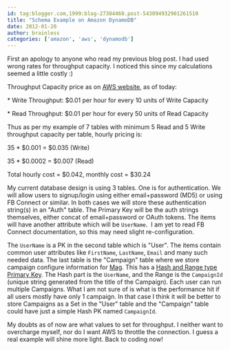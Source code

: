 ```yaml
---
id: tag:blogger.com,1999:blog-27384460.post-543094932901261510
title: "Schema Example on Amazon DynamoDB"
date: 2012-01-20
author: brainless
categories: ['amazon', 'aws', 'dynamodb']
---
```


First an apology to anyone who read my previous blog post. I had used wrong rates for throughput capacity. I noticed this since my calculations seemed a little costly :)  

Throughput Capacity price as on [AWS website](https://aws.amazon.com/dynamodb/pricing/), as of today:  

\* Write Throughput: $0.01 per hour for every 10 units of Write Capacity  

\* Read Throughput: $0.01 per hour for every 50 units of Read Capacity  

Thus as per my example of 7 tables with minimum 5 Read and 5 Write throughput capacity per table, hourly pricing is:  

35 \* $0.001 = $0.035 (Write)  

35 \* $0.0002 = $0.007 (Read)  

Total hourly cost = $0.042, monthly cost = $30.24  

My current database design is using 3 tables. One is for authentication. We will allow users to signup/login using either email+password (MD5) or using FB Connect or similar. In both cases we will store these authentication string(s) in an "Auth" table. The Primary Key will be the auth strings themselves, either concat of email+password or OAuth tokens. The items will have another attribute which will be `UserName`.  I am yet to read FB Connect documentation, so this may need slight re-configuration.  

The `UserName` is a PK in the second table which is "User". The items contain common user attributes like `FirstName`, `LastName`, `Email` and many such needed data. The last table is the "Campaign" table where we store campaign configure information for [Mag](https://mag.io/). This has a [Hash and Range type Primary Key](http://docs.amazonwebservices.com/amazondynamodb/latest/developerguide/DataModel.html). The Hash part is the `UserName`, and the Range is the `CampaignId` (unique string generated from the title of the Campaign). Each user can run multiple Campaigns. What I am not sure of is what is the performance hit if all users mostly have only 1 campaign. In that case I think it will be better to store Campaigns as a Set in the "User" table and the "Campaign" table could have just a simple Hash PK named `CampaignId`.  

My doubts as of now are what values to set for throughput. I neither want to overcharge myself, nor do I want AWS to throttle the connection. I guess a real example will shine more light. Back to coding now!